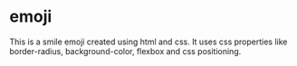 # emoji
This is a smile emoji created using html and css.
It uses css properties like border-radius, background-color, flexbox and css positioning.
